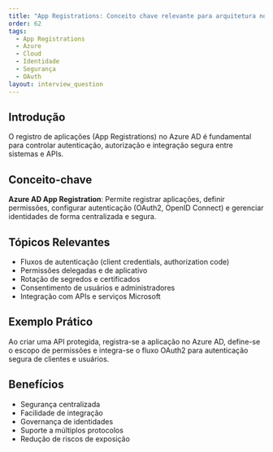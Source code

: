 ```yaml
---
title: "App Registrations: Conceito chave relevante para arquitetura no Azure"
order: 62
tags:
  - App Registrations
  - Azure
  - Cloud
  - Identidade
  - Segurança
  - OAuth
layout: interview_question
---
```


## Introdução
O registro de aplicações (App Registrations) no Azure AD é fundamental para controlar autenticação, autorização e integração segura entre sistemas e APIs.

## Conceito-chave
**Azure AD App Registration**: Permite registrar aplicações, definir permissões, configurar autenticação (OAuth2, OpenID Connect) e gerenciar identidades de forma centralizada e segura.

## Tópicos Relevantes
- Fluxos de autenticação (client credentials, authorization code)
- Permissões delegadas e de aplicativo
- Rotação de segredos e certificados
- Consentimento de usuários e administradores
- Integração com APIs e serviços Microsoft

## Exemplo Prático
Ao criar uma API protegida, registra-se a aplicação no Azure AD, define-se o escopo de permissões e integra-se o fluxo OAuth2 para autenticação segura de clientes e usuários.

## Benefícios
- Segurança centralizada
- Facilidade de integração
- Governança de identidades
- Suporte a múltiplos protocolos
- Redução de riscos de exposição
